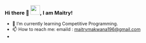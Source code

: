 ### Hi there 👋 <img src="https://raw.githubusercontent.com/MartinHeinz/MartinHeinz/master/wave.gif" width="30px">, I am Maitry!

<!--
**maitry291/maitry291** is a ✨ _special_ ✨ repository because its `README.md` (this file) appears on your GitHub profile.

Here are some ideas to get you started:
-->

- 🌱 I’m currently learning Competitive Programming.
- 📫 How to reach me: emaiId : maitrymakwana196@gmail.com
-

